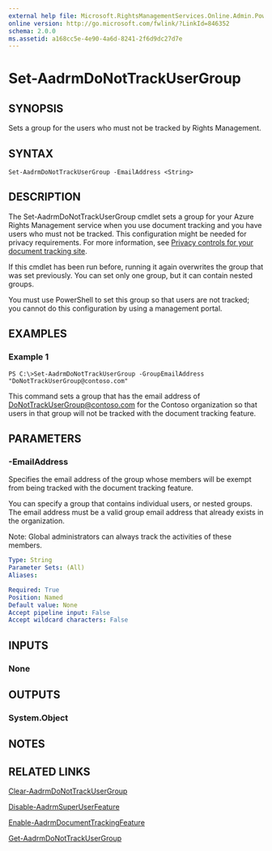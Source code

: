 ```yaml
---
external help file: Microsoft.RightsManagementServices.Online.Admin.PowerShell.dll-Help.xml
online version: http://go.microsoft.com/fwlink/?LinkId=846352
schema: 2.0.0
ms.assetid: a168cc5e-4e90-4a6d-8241-2f6d9dc27d7e
---
```


# Set-AadrmDoNotTrackUserGroup

## SYNOPSIS
Sets a group for the users who must not be tracked by Rights Management.

## SYNTAX

```
Set-AadrmDoNotTrackUserGroup -EmailAddress <String>
```

## DESCRIPTION
The Set-AadrmDoNotTrackUserGroup cmdlet sets a group for your Azure Rights Management service when you use document tracking and you have users who must not be tracked. This configuration might be needed for privacy requirements. For more information, see [Privacy controls for your document tracking site](https://docs.microsoft.com/information-protection/rms-client/client-admin-guide-document-tracking#privacy-controls-for-your-document-tracking-site).

If this cmdlet has been run before, running it again overwrites the group that was set previously. You can set only one group, but it can contain nested groups.

You must use PowerShell to set this group so that users are not tracked; you cannot do this configuration by using a management portal.

## EXAMPLES

### Example 1
```
PS C:\>Set-AadrmDoNotTrackUserGroup -GroupEmailAddress "DoNotTrackUserGroup@contoso.com"
```

This command sets a group that has the email address of DoNotTrackUserGroup@contoso.com for the Contoso organization so that users in that group will not be tracked with the document tracking feature.

## PARAMETERS

### -EmailAddress
Specifies the email address of the group whose members will be exempt from being tracked with the document tracking feature.

You can specify a group that contains individual users, or nested groups. The email address must be a valid group email address that already exists in the organization.

Note: Global administrators can always track the activities of these members.


```yaml
Type: String
Parameter Sets: (All)
Aliases: 

Required: True
Position: Named
Default value: None
Accept pipeline input: False
Accept wildcard characters: False
```

## INPUTS

### None


## OUTPUTS

### System.Object

## NOTES

## RELATED LINKS

[Clear-AadrmDoNotTrackUserGroup](./Clear-AadrmDoNotTrackUserGroup.md)

[Disable-AadrmSuperUserFeature](./Disable-AadrmSuperUserFeature.md)

[Enable-AadrmDocumentTrackingFeature](./Enable-AadrmDocumentTrackingFeature.md)

[Get-AadrmDoNotTrackUserGroup](./Get-AadrmDoNotTrackUserGroup.md)

